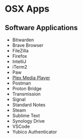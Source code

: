 # OSX Apps

## Software Applications

- Bitwarden
- Brave Browser
- FileZilla
- Firefox
- IntelliJ
- iTerm2
- Paw
- [Plex Media Player](https://knapsu.eu/plex/)
- Postman
- Proton Bridge
- Transmission
- Signal
- Standard Notes
- Steam
- Sublime Text
- Synology Drive
- VSCode
- Yubico Authenticator
